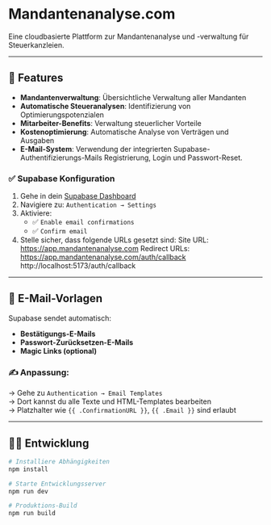 # Mandantenanalyse.com

Eine cloudbasierte Plattform zur Mandantenanalyse und -verwaltung für Steuerkanzleien.

---

## 🚀 Features

- **Mandantenverwaltung**: Übersichtliche Verwaltung aller Mandanten
- **Automatische Steueranalysen**: Identifizierung von Optimierungspotenzialen
- **Mitarbeiter-Benefits**: Verwaltung steuerlicher Vorteile
- **Kostenoptimierung**: Automatische Analyse von Verträgen und Ausgaben
- **E-Mail-System**: Verwendung der integrierten Supabase-Authentifizierungs-Mails Registrierung, Login und Passwort-Reset.

### ✅ Supabase Konfiguration

1. Gehe in dein [Supabase Dashboard](https://supabase.com)
2. Navigiere zu: `Authentication → Settings`
3. Aktiviere:
   - ✅ `Enable email confirmations`
   - ✅ `Confirm email`
4. Stelle sicher, dass folgende URLs gesetzt sind:
Site URL: https://app.mandantenanalyse.com
Redirect URLs:
https://app.mandantenanalyse.com/auth/callback
http://localhost:5173/auth/callback

---

## 📧 E-Mail-Vorlagen

Supabase sendet automatisch:
- **Bestätigungs-E-Mails**
- **Passwort-Zurücksetzen-E-Mails**
- **Magic Links (optional)**

### ✍️ Anpassung:

→ Gehe zu `Authentication → Email Templates`  
→ Dort kannst du alle Texte und HTML-Templates bearbeiten  
→ Platzhalter wie `{{ .ConfirmationURL }}`, `{{ .Email }}` sind erlaubt

---

## 🧑‍💻 Entwicklung

```bash
# Installiere Abhängigkeiten
npm install

# Starte Entwicklungsserver
npm run dev

# Produktions-Build
npm run build
